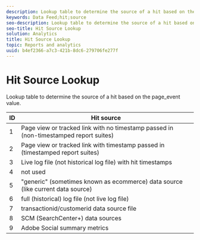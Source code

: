 ```yaml
---
description: Lookup table to determine the source of a hit based on the page_event value.
keywords: Data Feed;hit;source
seo-description: Lookup table to determine the source of a hit based on the page_event value.
seo-title: Hit Source Lookup
solution: Analytics
title: Hit Source Lookup
topic: Reports and analytics
uuid: b4ef2366-a7c3-421b-8dc6-279706fe277f
---
```


# Hit Source Lookup

Lookup table to determine the source of a hit based on the page_event value.

|  ID  | Hit source  |
|---|---|
|  1  | Page view or tracked link with no timestamp passed in (non-timestamped report suites)  |
|  2  | Page view or tracked link with timestamp passed in (timestamped report suites)  |
|  3  | Live log file (not historical log file) with hit timestamps  |
|  4  | not used  |
|  5  | "generic" (sometimes known as ecommerce) data source (like current data source)  |
|  6  | full (historical) log file (not live log file)  |
|  7  | transactionid/customerid data source file  |
|  8  | SCM (SearchCenter+) data sources  |
|  9  | Adobe Social summary metrics  |


